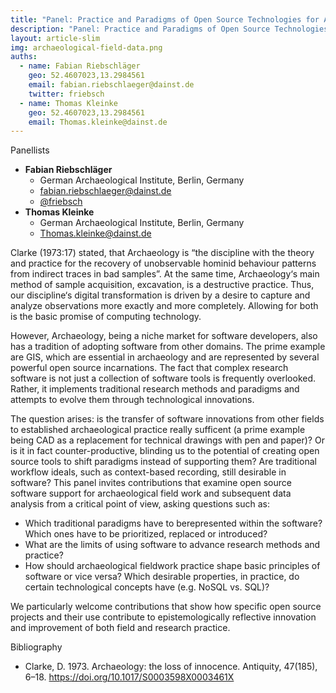 ```yaml
---
title: "Panel: Practice and Paradigms of Open Source Technologies for Archaeological Field Data"
description: "Panel: Practice and Paradigms of Open Source Technologies for Archaeological Field Data"
layout: article-slim
img: archaeological-field-data.png
auths:
  - name: Fabian Riebschläger
    geo: 52.4607023,13.2984561
    email: fabian.riebschlaeger@dainst.de
    twitter: friebsch
  - name: Thomas Kleinke
    geo: 52.4607023,13.2984561
    email: Thomas.kleinke@dainst.de
---
```


Panellists
- **Fabian Riebschläger**
  - German Archaeological Institute, Berlin, Germany
  - [fabian.riebschlaeger@dainst.de](mailto:fabian.riebschlaeger@dainst.de)
  - [@friebsch](https://twitter.com/@friebsch)
- **Thomas Kleinke**
  - German Archaeological Institute, Berlin, Germany
  - [Thomas.kleinke@dainst.de](mailto:Thomas.kleinke@dainst.de)

Clarke (1973:17) stated, that Archaeology is “the discipline with the theory and practice for the recovery of unobservable hominid behaviour patterns from indirect traces in bad samples”. At the same time, Archaeology‘s main method of sample acquisition, excavation, is a destructive practice. Thus, our discipline‘s digital transformation is driven by a desire to capture and analyze observations more exactly and more completely. Allowing for both is the basic promise of computing technology. 

However, Archaeology, being a niche market for software developers, also has a tradition of adopting software from other domains. The prime example are GIS, which are essential in archaeology and are represented by several powerful open source incarnations. The fact that complex research software is not just a collection of software tools is frequently overlooked. Rather, it implements traditional research methods and paradigms and attempts to evolve them through technological innovations.

The question arises: is the transfer of software innovations from other fields to established archaeological practice really sufficent (a prime example being CAD as a replacement for technical drawings with pen and paper)? Or is it in fact counter-productive, blinding us to the potential of creating open source tools to shift paradigms instead of supporting them? Are traditional workflow ideals, such as context-based recording, still desirable in software? This panel invites contributions that examine open source software support for archaeological field work and subsequent data analysis from a critical point of view, asking
questions such as:

- Which traditional paradigms have to berepresented within the software? Which ones have to be prioritized, replaced or introduced?
- What are the limits of using software to advance research methods and practice?
- How should archaeological fieldwork practice shape basic principles of software or vice versa? Which desirable properties, in practice, do certain technological concepts have (e.g. NoSQL vs. SQL)?
 
We particularly welcome contributions that show how specific open source projects and their use contribute to epistemologically reflective innovation and improvement of both field and research practice.

Bibliography
- Clarke, D. 1973. Archaeology: the loss of innocence. Antiquity, 47(185), 6–18. https://doi.org/10.1017/S0003598X0003461X